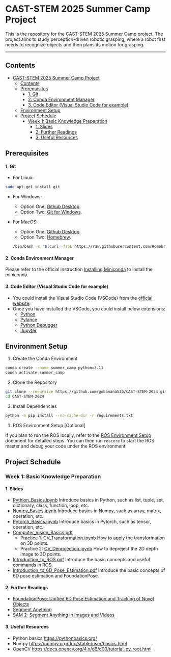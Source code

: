 # CAST-STEM 2025 Summer Camp Project

This is the repository for the CAST-STEM 2025 Summer Camp project. The project aims to study perception-driven robotic grasping, where a robot first needs to recognize objects and then plans its motion for grasping.

---

## Contents

- [CAST-STEM 2025 Summer Camp Project](#cast-stem-2025-summer-camp-project)
  - [Contents](#contents)
  - [Prerequisites](#prerequisites)
      - [1. Git](#1-git)
      - [2. Conda Environment Manager](#2-conda-environment-manager)
      - [3. Code Editor (Visual Studio Code for example)](#3-code-editor-visual-studio-code-for-example)
  - [Environment Setup](#environment-setup)
  - [Project Schedule](#project-schedule)
    - [Week 1: Basic Knowledge Preparation](#week-1-basic-knowledge-preparation)
      - [1. Slides](#1-slides)
      - [2. Further Readings](#2-further-readings)
      - [3. Useful Resources](#3-useful-resources)

## Prerequisites

#### 1. Git

- For Linux:

```bash
sudo apt-get install git
```

- For Windows:

  - Option One: [Github Desktop](https://desktop.github.com/).
  - Option Two: [Git for Windows](https://gitforwindows.org/).

- For MacOS:

  - Option One: [Github Desktop](https://desktop.github.com/).
  - Option Two: [Homebrew](https://brew.sh/).

  ```bash
  /bin/bash -c "$(curl -fsSL https://raw.githubusercontent.com/Homebrew/install/HEAD/install.sh)"
  ```

#### 2. Conda Environment Manager

Please refer to the official instruction [Installing Miniconda](https://docs.anaconda.com/miniconda/miniconda-install/) to install the miniconda.

#### 3. Code Editor (Visual Studio Code for example)

- You could install the Visual Studio Code (VSCode) from the [official website](https://code.visualstudio.com/).
- Once you have installed the VSCode, you could install below extensions:
  - [Python](https://marketplace.visualstudio.com/items?itemName=ms-python.python)
  - [Pylance](https://marketplace.visualstudio.com/items?itemName=ms-python.vscode-pylance)
  - [Python Debugger](https://marketplace.visualstudio.com/items?itemName=ms-python.debugpy)
  - [Jupyter](https://marketplace.visualstudio.com/items?itemName=ms-toolsai.jupyter)

## Environment Setup

1. Create the Conda Environment

```bash
conda create --name summer_camp python=3.11
conda activate summer_camp
```

2. Clone the Repository

```bash
git clone --recursive https://github.com/gobanana520/CAST-STEM-2024.git
cd CAST-STEM-2024
```

3. Install Dependencies

```bash
python -m pip install --no-cache-dir -r requirements.txt
```

1. ROS Environment Setup [Optional]

If you plan to run the ROS locally, refer to the [ROS Environment Setup](./docs/ROS_Environment_Setup.md) document for detailed steps. You can then run `roscore` to start the ROS master and debug your code under the ROS environment.

## Project Schedule

### Week 1: Basic Knowledge Preparation

#### 1. Slides

- [Pythion_Basics.ipynb](./notebooks/01_Python_Basics.ipynb)
  Introduce basics in Python, such as list, tuple, set, dictionary, class, function, loop, etc.
- [Numpy_Basics.ipynb](./notebooks/02_Python_Numpy.ipynb)
  Introduce basics in Numpy, such as array, matrix, operation, etc.
- [Pytorch_Basics.ipynb](./notebooks/06-1_Pytorch_Basics.ipynb)
  Introduce basics in Pytorch, such as tensor, operation, etc.
- [Computer_Vision_Basics.pdf](./docs/slides/01_Computer_Vision_Basics.pdf)
  - Practice 1: [CV_Transformation.ipynb](./notebooks/03-3_CV_Transformation.ipynb)
    How to apply the transformation on 3D points.
  - Practice 2: [CV_Deprojection.ipynb](./notebooks/03-1_CV_Deprojection.ipynb)
    How to depreject the 2D depth image to 3D points.
- [Introduction_to_ROS.pdf](./docs/slides/02_Introduction_to_ROS.pdf)
  Introduce the basic concepts and useful commands in ROS.
- [Introduction_to_6D_Pose_Estimation.pdf](./docs/slides/03_Introduction_to_6D_Pose_Estimation.pdf)
  Introduce the basic concepts of 6D pose estimation and FoundationPose.

#### 2. Further Readings

- [FoundationPose: Unified 6D Pose Estimation and Tracking of Novel Objects](https://arxiv.org/abs/2312.08344)
- [Segment Anything](https://arxiv.org/abs/2304.02643)
- [SAM 2: Segment Anything in Images and Videos](https://arxiv.org/pdf/2408.00714)

#### 3. Useful Resources

- Python basics https://pythonbasics.org/
- Numpy https://numpy.org/doc/stable/user/basics.html
- OpenCV https://docs.opencv.org/4.x/d6/d00/tutorial_py_root.html
